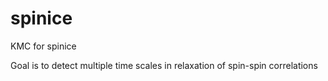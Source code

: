 # spinice
KMC for spinice

Goal is to detect multiple time scales in relaxation of spin-spin correlations
